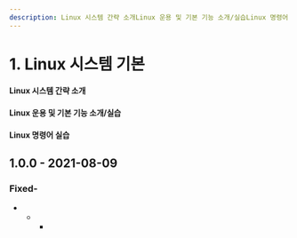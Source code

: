 ```yaml
---
description: Linux 시스템 간략 소개Linux 운용 및 기본 기능 소개/실습Linux 명령어 실습
---
```


# 1. Linux 시스템 기본

#### Linux 시스템 간략 소개

#### Linux 운용 및 기본 기능 소개/실습

#### Linux 명령어 실습

## 1.0.0 - 2021-08-09

### Fixed-

* * -



